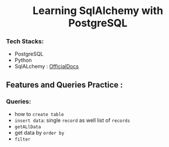 # <h1 align="center"> Learning SqlAlchemy with PostgreSQL </h1>
### Tech Stacks:
- PostgreSQL
- Python
- SqlALchemy : [OfficialDocs](https://docs.sqlalchemy.org/en/14/orm/query.html)

## Features and Queries Practice :
### Queries: 
- how to `create table`
- `insert data`: single `record` as well list of `records`
- `getALlData`
- get data by `order by`
- `filter` 
